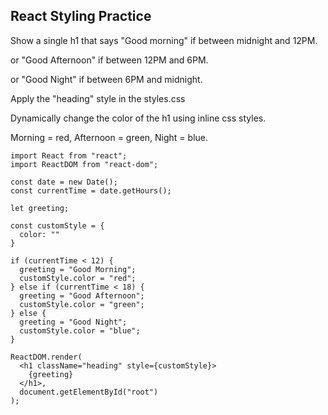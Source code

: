 ## React Styling Practice

Show a single h1 that says "Good morning" if between midnight and 12PM.

or "Good Afternoon" if between 12PM and 6PM.

or "Good Night" if between 6PM and midnight.

Apply the "heading" style in the styles.css

Dynamically change the color of the h1 using inline css styles.

Morning = red, Afternoon = green, Night = blue.


```
import React from "react";
import ReactDOM from "react-dom";

const date = new Date();
const currentTime = date.getHours();

let greeting;

const customStyle = {
  color: ""
}

if (currentTime < 12) {
  greeting = "Good Morning";
  customStyle.color = "red";
} else if (currentTime < 18) {
  greeting = "Good Afternoon";
  customStyle.color = "green";
} else {
  greeting = "Good Night";
  customStyle.color = "blue";
}

ReactDOM.render(
  <h1 className="heading" style={customStyle}>
    {greeting}
  </h1>,
  document.getElementById("root")
);


```
